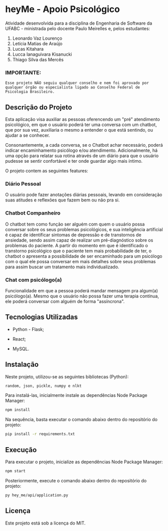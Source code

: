 # heyMe - Apoio Psicológico

Atividade desenvolvida para a disciplina de Engenharia de Software da UFABC - ministrada pelo docente Paulo Meirelles e, pelos estudantes:

1. Leonardo Vaz Lourenço
1. Letícia Matias de Araújo
1. Lucas Kitahara
1. Lucca Ianaguivara Kisanucki
1. Thiago Silva das Mercês

### IMPORTANTE:

    Esse projeto NÃO seguiu qualquer conselho e nem foi aprovado por qualquer órgão ou especialista ligado ao Conselho Federal de Psicologia Brasileiro.

## Descrição do Projeto

Esta aplicação visa auxiliar as pessoas oferencendo um "pré" atendimento psicológico, em que o usuário poderá ter uma conversa com um chatbot, que por sua vez, auxiliaria o mesmo a entender o que está sentindo, ou ajudar a se conhecer.

Consonantemente, a cada conversa, se o Chatbot achar necessário, poderá indicar encaminhamento psicólogo e/ou atendimento. Adicionalmente, há uma opção para relatar sua rotina através de um diário para que o usuário pudesse se sentir confortável e ter onde guardar algo mais íntimo. 

O projeto contem as seguintes features:

### Diário Pessoal

O usuário pode fazer anotações diárias pessoais, levando em consideração suas atitudes e reflexões que fazem bem ou não pra si.

### Chatbot Companheiro

O chatbot tem como função ser alguém com quem o usuário possa conversar sobre os seus problemas psicológicos, e sua inteligência artificial é capaz de identificar sintomas de depressão e de transtornos de ansiedade, sendo assim capaz de realizar um pré-diagnóstico sobre os problemas do paciente. A partir do momento em que é identificado o transtorno psicológico que o paciente tem mais probabilidade de ter, o chatbot o apresenta a possibilidade de ser encaminhado para um psicólogo com o qual ele possa conversar em mais detalhes sobre seus problemas para assim buscar um tratamento mais individualizado.

### Chat com psicólogo(a)

Funcionalidade em que a pessoa poderá mandar mensagem pra algum(a) psicólogo(a). Mesmo que o usuário não possa fazer uma terapia contínua, ele poderá conversar com alguém de forma "assíncrona".

## Tecnologias Utilizadas

* Python - Flask;

* React;

* MySQL.

## Instalação

Neste projeto, utilizou-se as seguintes bibliotecas (Python):

```bash
random, json, pickle, numpy e nlkt
```

Para instalá-las, inicialmente instale as dependências Node Package Manager:

```bash
npm install
```

Na sequência, basta executar o comando abaixo dentro do repositório do projeto:

```bash
pip install -r requirements.txt
```

## Execução

Para executar o projeto, inicialize as dependências Node Package Manager:

```bash
npm start
```

Posteriormente, execute o comando abaixo dentro do repositório do projeto:

```bash
py hey_me/api/application.py
```

## Licença

Este projeto está sob a licença do MIT.
